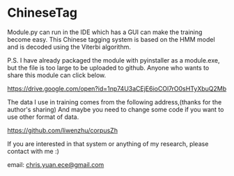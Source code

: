 # ChineseTag

Module.py can run in the IDE which has a GUI can make the training become easy.
This Chinese tagging system is based on the HMM model and is decoded using the Viterbi algorithm.

P.S. I have already packaged the module with pyinstaller as a module.exe, but the file is too large to be uploaded to github.
Anyone who wants to share this module can click below.

https://drive.google.com/open?id=1np74U3aCEjE6ioCOl7rO0sHTyXbuQ2Mb





The data I use in training comes from the following address,(thanks for the author's sharing) 
And maybe you need to change some code if you want to use other format of data.

https://github.com/liwenzhu/corpusZh

If you are interested in that system or anything of my research, 
please contact with me :)

email: chris.yuan.ece@gmail.com
